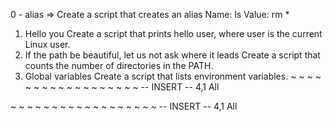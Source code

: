 0 - alias => Create a script that creates an alias Name: ls Value: rm *
1. Hello you Create a script that prints hello user, where user is the current Linux user.
3. If the path be beautiful, let us not ask where it leads Create a script that counts the number of directories in the PATH.
4. Global variables Create a script that lists environment variables.
~
~
~
~
~
~
~
~
~
~
~
~
~
~
~
~
~
~
-- INSERT --                                                                                    4,1           All

~
~
~
~
~
~
~
~
~
~
~
~
~
~
~
~
~
~
-- INSERT --                                                                                    4,1           All


